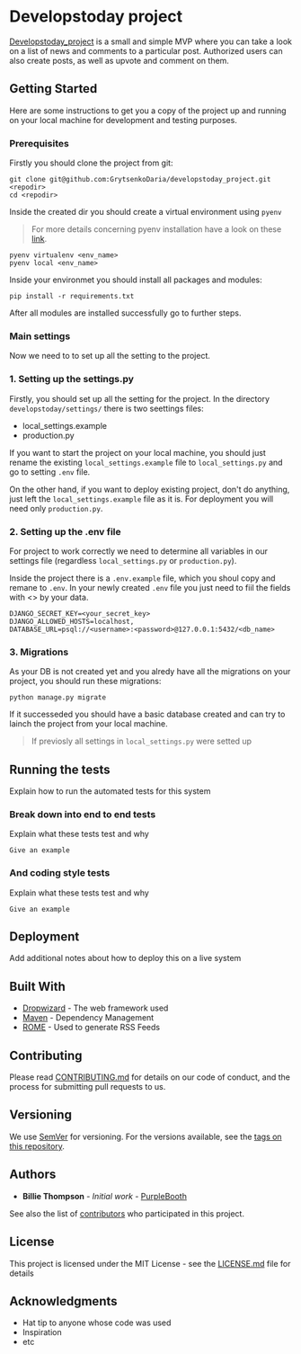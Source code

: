 # Developstoday project

[Developstoday_project](https://developstoday-project.herokuapp.com/) is a small and simple MVP where you can take a look on a list of news and comments to a particular post.
Authorized users can also create posts, as well as upvote and comment on them.

## Getting Started

Here are some instructions to get you a copy of the project up and running on your local machine for development and testing purposes.

### Prerequisites

Firstly you should clone the project from git:
```
git clone git@github.com:GrytsenkoDaria/developstoday_project.git <repodir>
cd <repodir>
```
Inside the created dir you should create a virtual environment using `pyenv`
>For more details concerning pyenv installation have a look on these [link](https://github.com/pyenv/pyenv).

```
pyenv virtualenv <env_name>
pyenv local <env_name>
```
Inside your environmet you should install all packages and modules:
```
pip install -r requirements.txt
```
After all modules are installed successfully go to further steps.

### Main settings

Now we need to to set up all the setting to the project.

### 1. Setting up the settings.py

Firstly, you should set up all the setting for the project. In the directory `developstoday/settings/` there is two seettings files:
- local_settings.example
- production.py

If you want to start the project on your local machine, you should just rename the existing `local_settings.example` file to `local_settings.py` and go to setting `.env` file.

On the other hand, if you want to deploy existing project, don't do anything, just left the `local_settings.example` file as it is. For deployment you will need only `production.py`.

### 2. Setting up the .env file

For project to work correctly we need to determine all variables in our settings file (regardless `local_settings.py` or `production.py`).

Inside the project there is a `.env.example` file, which you shoul copy and remane to `.env`.
In your newly created `.env` file you just need to fiil the fields with <> by your data.
```
DJANGO_SECRET_KEY=<your_secret_key>
DJANGO_ALLOWED_HOSTS=localhost,
DATABASE_URL=psql://<username>:<password>@127.0.0.1:5432/<db_name>
```

### 3. Migrations

As your DB is not created yet and you alredy have all the migrations on your project, you should run these migrations:
```
python manage.py migrate
```

If it successeded you should have a basic database created and can try to lainch the project from your local machine.
> If previosly all settings in `local_settings.py` were setted up

## Running the tests

Explain how to run the automated tests for this system

### Break down into end to end tests

Explain what these tests test and why

```
Give an example
```

### And coding style tests

Explain what these tests test and why

```
Give an example
```

## Deployment

Add additional notes about how to deploy this on a live system

## Built With

* [Dropwizard](http://www.dropwizard.io/1.0.2/docs/) - The web framework used
* [Maven](https://maven.apache.org/) - Dependency Management
* [ROME](https://rometools.github.io/rome/) - Used to generate RSS Feeds

## Contributing

Please read [CONTRIBUTING.md](https://gist.github.com/PurpleBooth/b24679402957c63ec426) for details on our code of conduct, and the process for submitting pull requests to us.

## Versioning

We use [SemVer](http://semver.org/) for versioning. For the versions available, see the [tags on this repository](https://github.com/your/project/tags). 

## Authors

* **Billie Thompson** - *Initial work* - [PurpleBooth](https://github.com/PurpleBooth)

See also the list of [contributors](https://github.com/your/project/contributors) who participated in this project.

## License

This project is licensed under the MIT License - see the [LICENSE.md](LICENSE.md) file for details

## Acknowledgments

* Hat tip to anyone whose code was used
* Inspiration
* etc
